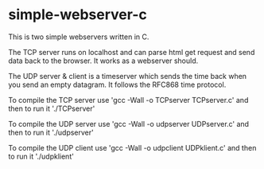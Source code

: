 # simple-webserver-c
This is two simple webservers written in C.

The TCP server runs on localhost and can parse html get request and send data back to the browser. It works as a webserver should.

The UDP server & client is a timeserver which sends the time back when you send an empty datagram. It follows the RFC868 time protocol. 


To compile the TCP server use 'gcc -Wall -o TCPserver TCPserver.c' and then to run it './TCPserver'


To compile the UDP server use 'gcc -Wall -o udpserver UDPserver.c' and then to run it './udpserver'

To compile the UDP client use 'gcc -Wall -o udpclient UDPklient.c' and then to run it './udpklient'
